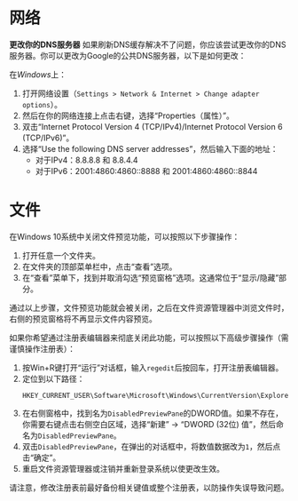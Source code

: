 # 网络

**更改你的DNS服务器** 如果刷新DNS缓存解决不了问题，你应该尝试更改你的DNS服务器。你可以更改为Google的公共DNS服务器，以下是如何更改：

在*Windows*上：

1. 打开网络设置（`Settings > Network & Internet > Change adapter options`）。
2. 然后在你的网络连接上点击右键，选择“Properties（属性）”。
3. 双击“Internet Protocol Version 4 (TCP/IPv4)/Internet Protocol Version 6 (TCP/IPv6)”。
4. 选择“Use the following DNS server addresses”，然后输入下面的地址：
   - 对于IPv4：8.8.8.8 和 8.8.4.4
   - 对于IPv6：2001:4860:4860::8888 和 2001:4860:4860::8844

# 文件

在Windows 10系统中关闭文件预览功能，可以按照以下步骤操作：

1. 打开任意一个文件夹。
2. 在文件夹的顶部菜单栏中，点击“查看”选项。
3. 在“查看”菜单下，找到并取消勾选“预览窗格”选项。这通常位于“显示/隐藏”部分。

通过以上步骤，文件预览功能就会被关闭，之后在文件资源管理器中浏览文件时，右侧的预览窗格将不再显示文件内容预览。

如果你希望通过注册表编辑器来彻底关闭此功能，可以按照以下高级步骤操作（需谨慎操作注册表）：

1. 按Win+R键打开“运行”对话框，输入`regedit`后按回车，打开注册表编辑器。
2. 定位到以下路径：
   ```
   HKEY_CURRENT_USER\Software\Microsoft\Windows\CurrentVersion\Explorer\Advanced
   ```
3. 在右侧窗格中，找到名为`DisabledPreviewPane`的DWORD值。如果不存在，你需要右键点击右侧空白区域，选择“新建” -> “DWORD (32位) 值”，然后命名为`DisabledPreviewPane`。
4. 双击`DisabledPreviewPane`，在弹出的对话框中，将数值数据改为`1`，然后点击“确定”。
5. 重启文件资源管理器或注销并重新登录系统以使更改生效。

请注意，修改注册表前最好备份相关键值或整个注册表，以防操作失误导致问题。